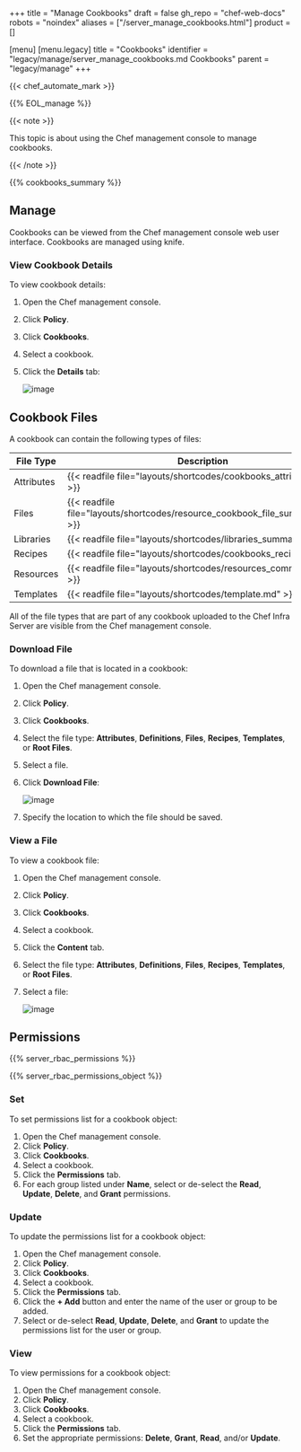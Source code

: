 +++
title = "Manage Cookbooks"
draft = false
gh_repo = "chef-web-docs"
robots = "noindex"
aliases = ["/server_manage_cookbooks.html"]
product = []

[menu]
  [menu.legacy]
    title = "Cookbooks"
    identifier = "legacy/manage/server_manage_cookbooks.md Cookbooks"
    parent = "legacy/manage"
+++

{{< chef_automate_mark >}}

{{% EOL_manage %}}

{{< note >}}

This topic is about using the Chef management console to manage
cookbooks.

{{< /note >}}

{{% cookbooks_summary %}}

## Manage

Cookbooks can be viewed from the Chef management console web user
interface. Cookbooks are managed using knife.

### View Cookbook Details

To view cookbook details:

1. Open the Chef management console.

2. Click **Policy**.

3. Click **Cookbooks**.

4. Select a cookbook.

5. Click the **Details** tab:

    ![image](/images/step_manage_webui_policy_cookbook_view_details.png)

## Cookbook Files

A cookbook can contain the following types of files:

<table>
<colgroup>
<col style="width: 12%" />
<col style="width: 87%" />
</colgroup>
<thead>
<tr class="header">
<th>File Type</th>
<th>Description</th>
</tr>
</thead>
<tbody>
<tr>
<td>Attributes</td>
<td>{{< readfile file="layouts/shortcodes/cookbooks_attribute.md" >}}</td>
</tr>
<tr>
<td>Files</td>
<td>{{< readfile file="layouts/shortcodes/resource_cookbook_file_summary.md" >}}</td>
</tr>
<tr>
<td>Libraries</td>
<td>{{< readfile file="layouts/shortcodes/libraries_summary.md" >}}</td>
</tr>
<tr>
<td>Recipes</td>
<td>{{< readfile file="layouts/shortcodes/cookbooks_recipe.md" >}}</td>
</tr>
<tr>
<td>Resources</td>
<td>{{< readfile file="layouts/shortcodes/resources_common.md" >}}</td>
</tr>
<tr>
<td>Templates</td>
<td>{{< readfile file="layouts/shortcodes/template.md" >}}</td>
</tr>
</tbody>
</table>

All of the file types that are part of any cookbook uploaded to the Chef
Infra Server are visible from the Chef management console.

### Download File

To download a file that is located in a cookbook:

1. Open the Chef management console.

2. Click **Policy**.

3. Click **Cookbooks**.

4. Select the file type: **Attributes**, **Definitions**, **Files**,
    **Recipes**, **Templates**, or **Root Files**.

5. Select a file.

6. Click **Download File**:

    ![image](/images/step_manage_webui_policy_cookbook_download.png)

7. Specify the location to which the file should be saved.

### View a File

To view a cookbook file:

1. Open the Chef management console.

2. Click **Policy**.

3. Click **Cookbooks**.

4. Select a cookbook.

5. Click the **Content** tab.

6. Select the file type: **Attributes**, **Definitions**, **Files**,
    **Recipes**, **Templates**, or **Root Files**.

7. Select a file:

    ![image](/images/step_manage_webui_policy_cookbook_file_view.png)

## Permissions

{{% server_rbac_permissions %}}

{{% server_rbac_permissions_object %}}

### Set

To set permissions list for a cookbook object:

1. Open the Chef management console.
2. Click **Policy**.
3. Click **Cookbooks**.
4. Select a cookbook.
5. Click the **Permissions** tab.
6. For each group listed under **Name**, select or de-select the
    **Read**, **Update**, **Delete**, and **Grant** permissions.

### Update

To update the permissions list for a cookbook object:

1. Open the Chef management console.
2. Click **Policy**.
3. Click **Cookbooks**.
4. Select a cookbook.
5. Click the **Permissions** tab.
6. Click the **+ Add** button and enter the name of the user or group
    to be added.
7. Select or de-select **Read**, **Update**, **Delete**, and **Grant**
    to update the permissions list for the user or group.

### View

To view permissions for a cookbook object:

1. Open the Chef management console.
2. Click **Policy**.
3. Click **Cookbooks**.
4. Select a cookbook.
5. Click the **Permissions** tab.
6. Set the appropriate permissions: **Delete**, **Grant**, **Read**,
    and/or **Update**.
